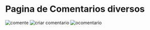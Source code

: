 # Pagina de Comentarios diversos


![comente](https://user-images.githubusercontent.com/64502164/201922422-3e54eb53-afcc-47ff-b2b9-526a03c23a74.png)
![criar comentario](https://user-images.githubusercontent.com/64502164/201922443-59f2bbf6-db6e-4e39-9571-642fe0dd5b24.png)
![ocomentario](https://user-images.githubusercontent.com/64502164/201922513-106f405d-3d25-4362-b3a5-41886c730b10.png)
